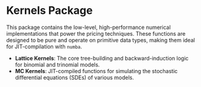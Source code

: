 # Kernels Package

This package contains the low-level, high-performance numerical implementations that power the pricing techniques. These functions are designed to be pure and operate on primitive data types, making them ideal for JIT-compilation with `numba`.

-   **Lattice Kernels**: The core tree-building and backward-induction logic for binomial and trinomial models.
-   **MC Kernels**: JIT-compiled functions for simulating the stochastic differential equations (SDEs) of various models.